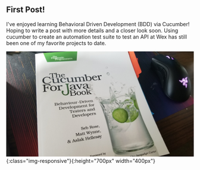 ## First Post!

I've enjoyed learning Behavioral Driven Development (BDD) via Cucumber! Hoping to write a post with more details and a closer look soon. Using cucumber to create an automation test suite to test an API at Wex has still been one of my favorite projects to date.

![Cucumber For Java](/images/CucumberBook.jpg){:class="img-responsive"}{:height="700px" width="400px"}

